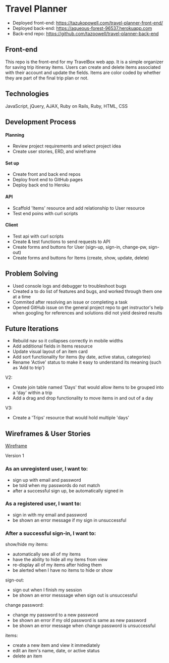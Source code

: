 # Travel Planner
- Deployed front-end: https://tazukopowell.com/travel-planner-front-end/
- Deployed back-end:  https://aqueous-forest-96537.herokuapp.com
- Back-end repo: https://github.com/tazpowell/travel-planner-back-end

## Front-end
This repo is the front-end for my TravelBox web app.
It is a simple organizer for saving trip itineray items. Users can create and delete items associated with their account and update the fields. Items are color coded by whether they are part of the final trip plan or not.

## Technologies
JavaScript, jQuery, AJAX, Ruby on Rails, Ruby, HTML, CSS

## Development Process
#### Planning
- Review project requirements and select project idea
- Create user stories, ERD, and wireframe

#### Set up
- Create front and back end repos
- Deploy front end to GitHub pages
- Deploy back end to Heroku

#### API
- Scaffold 'Items' resource and add relationship to User resource
- Test end poins with curl scripts

#### Client
- Test api with curl scripts
- Create & test functions to send requests to API
- Create forms and buttons for User (sign-up, sign-in, change-pw, sign-out)
- Create forms and buttons for Items (create, show, update, delete)

## Problem Solving
- Used console logs and debugger to troubleshoot bugs
- Created a to do list of features and bugs, and worked through them one at a time
- Commited after resolving an issue or completing a task
- Opened GitHub issue on the general project repo to get instructor's help when googling for references and solutions did not yield desired results

## Future Iterations
- Rebuild nav so it collapses correctly in mobile widths
- Add additional fields in Items resource
- Update visual layout of an item card
- Add sort functionality for items (by date, active status, categories)
- Rename 'Active' status to make it easy to understand its meaning (such as 'Add to trip')

V2:
- Create join table named 'Days' that would allow items to be grouped into a 'day' within a trip
- Add a drag and drop functionality to move items in and out of a day

V3:
- Create a 'Trips' resource that would hold multiple 'days'

## Wireframes & User Stories
[Wireframe](https://drive.google.com/file/d/1uOK6jkrRa2GQpEcej5ihhd2EI9dDDhxn/view?usp=sharing)

Version 1
### As an unregisterd user, I want to:
- sign up with email and password
- be told when my passwords do not match
- after a successful sign up, be automatically signed in

### As a registered user, I want to:
- sign in with my email and password
- be shown an error message if my sign in unsuccessful

### After a successful sign-in, I want to:
show/hide my items:
- automatically see all of my items
- have the ability to hide all my items from view
- re-display all of my items after hiding them
- be alerted when I have no items to hide or show

sign-out:
- sign out when I finish my session
- be shown an error messsage when sign out is unsuccessful

change password:
- change my password to a new password
- be shown an error if my old password is same as new password
- be shown an error message when change password is unsuccessful

items:
- create a new item and view it immediately
- edit an item's name, date, or active status
- delete an item
